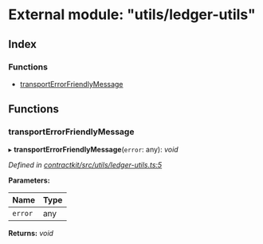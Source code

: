# External module: "utils/ledger-utils"

## Index

### Functions

* [transportErrorFriendlyMessage](_utils_ledger_utils_.md#transporterrorfriendlymessage)

## Functions

###  transportErrorFriendlyMessage

▸ **transportErrorFriendlyMessage**(`error`: any): *void*

*Defined in [contractkit/src/utils/ledger-utils.ts:5](https://github.com/celo-org/celo-monorepo/blob/master/packages/contractkit/src/utils/ledger-utils.ts#L5)*

**Parameters:**

Name | Type |
------ | ------ |
`error` | any |

**Returns:** *void*
